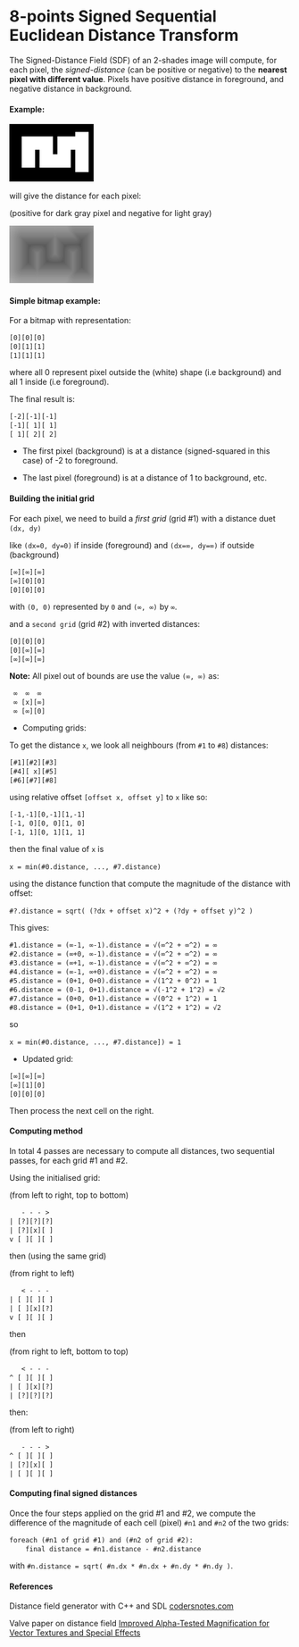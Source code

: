 8-points Signed Sequential Euclidean Distance Transform
=======================================================

The Signed-Distance Field (SDF) of an 2-shades image will compute, for each pixel, the _signed-distance_ (can be positive or negative) to the **nearest pixel with different value**. Pixels have positive distance in foreground, and negative distance in background.

#### Example:

![](image.png)

will give the distance for each pixel:

(positive for dark gray pixel and negative for light gray)

![](distances.png)

#### Simple bitmap example:

For a bitmap with representation:

```
[0][0][0]
[0][1][1]
[1][1][1]

```

where all 0 represent pixel outside the (white) shape (i.e background) and all 1 inside (i.e foreground).

The final result is:

```
[-2][-1][-1]
[-1][ 1][ 1]
[ 1][ 2][ 2]

```

* The first pixel (background) is at a distance (signed-squared in this case) of -2 to foreground.

* The last pixel (foreground) is at a distance of 1 to background, etc.

#### Building the initial grid

For each pixel, we need to build a _first grid_ (grid #1) with a distance duet `(dx, dy)`

like `(dx=0, dy=0)` if inside (foreground) and `(dx=∞, dy=∞)` if outside (background)

```
[∞][∞][∞]
[∞][0][0]
[0][0][0]

```

with `(0, 0)` represented by `0` and `(∞, ∞)` by `∞`.

and a `second grid` (grid #2) with inverted distances:

```
[0][0][0]
[0][∞][∞]
[∞][∞][∞]

```

**Note:** All pixel out of bounds are use the value `(∞, ∞)` as:

```
 ∞  ∞  ∞ 
 ∞ [x][∞]
 ∞ [∞][0]

```

- Computing grids:

To get the distance `x`, we look all neighbours (from `#1` to `#8`) distances:

```
[#1][#2][#3]
[#4][ x][#5]
[#6][#7][#8]

```

using relative offset `[offset x, offset y]` to `x` like so:

```
[-1,-1][0,-1][1,-1]
[-1, 0][0, 0][1, 0]
[-1, 1][0, 1][1, 1]

```

then the final value of `x` is

`x = min(#0.distance, ..., #7.distance)`

using the distance function that compute the magnitude of the distance with offset:

`#?.distance = sqrt( (?dx + offset x)^2 + (?dy + offset y)^2 )`

This gives:

```
#1.distance = (∞-1, ∞-1).distance = √(∞^2 + ∞^2) = ∞
#2.distance = (∞+0, ∞-1).distance = √(∞^2 + ∞^2) = ∞
#3.distance = (∞+1, ∞-1).distance = √(∞^2 + ∞^2) = ∞
#4.distance = (∞-1, ∞+0).distance = √(∞^2 + ∞^2) = ∞
#5.distance = (0+1, 0+0).distance = √(1^2 + 0^2) = 1
#6.distance = (0-1, 0+1).distance = √(-1^2 + 1^2) = √2
#7.distance = (0+0, 0+1).distance = √(0^2 + 1^2) = 1
#8.distance = (0+1, 0+1).distance = √(1^2 + 1^2) = √2

```

so

`x = min(#0.distance, ..., #7.distance]) = 1`

* Updated grid:

```
[∞][∞][∞]
[∞][1][0]
[0][0][0]

```

Then process the next cell on the right.

#### Computing method

In total 4 passes are necessary to compute all distances, two sequential passes, for each grid #1 and #2.  


Using the initialised grid:

(from left to right, top to bottom)

```
   - - - >
| [?][?][?]
| [?][x][ ]
v [ ][ ][ ]
```

then (using the same grid)

(from right to left)

```
   < - - -
| [ ][ ][ ]
| [ ][x][?]
v [ ][ ][ ]
```

then

(from right to left, bottom to top)

```
   < - - -
^ [ ][ ][ ]
| [ ][x][?]
| [?][?][?]
```

then:

(from left to right)

```
   - - - >
^ [ ][ ][ ]
| [?][x][ ]
| [ ][ ][ ]
```


#### Computing final signed distances

Once the four steps applied on the grid #1 and #2,
we compute the difference of the magnitude of each cell (pixel) `#n1` and `#n2` of the two grids:

```
foreach (#n1 of grid #1) and (#n2 of grid #2):
	final distance = #n1.distance - #n2.distance
```

with `#n.distance = sqrt( #n.dx * #n.dx + #n.dy * #n.dy )`.

#### References

Distance field generator with C++ and SDL [codersnotes.com](http://www.codersnotes.com/notes/signed-distance-fields/)

Valve paper on distance field [Improved Alpha-Tested Magnification for Vector Textures and Special Effects](http://www.valvesoftware.com/publications/2007/SIGGRAPH2007_AlphaTestedMagnification.pdf)